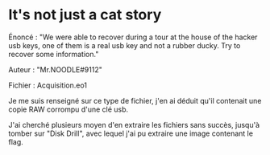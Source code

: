 # It's not just a cat story

Énoncé : "We were able to recover during a tour at the house of the hacker usb keys, one of them is a real usb key and not a rubber ducky. Try to recover some information."

Auteur : "Mr.NOODLE#9112"

Fichier : Acquisition.eo1

Je me suis renseigné sur ce type de fichier, j'en ai déduit qu'il contenait une copie RAW corrompu d'une clé usb.

J'ai cherché plusieurs moyen d'en extraire les fichiers sans succès, jusqu'à tomber sur "Disk Drill", avec lequel j'ai pu extraire une image contenant le flag.
